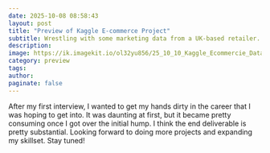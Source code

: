```yaml
---
date: 2025-10-08 08:58:43
layout: post
title: "Preview of Kaggle E-commerce Project"
subtitle: Wrestling with some marketing data from a UK-based retailer...
description:
image: https://ik.imagekit.io/ol32yu856/25_10_10_Kaggle_Ecommercie_Data_Post_images/DataModelResized_cnGRU-jaW?updatedAt=1761184226607
category: preview
tags: 
author:
paginate: false
---
```


After my first interview, I wanted to get my hands dirty in the career that I was hoping to get into. It was daunting at first, but it became pretty consuming once I got over the initial hump. I think the end deliverable is pretty substantial. Looking forward to doing more projects and expanding my skillset. Stay tuned!